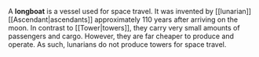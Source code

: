 A **longboat** is a vessel used for space travel. It was invented by [[lunarian]] [[Ascendant|ascendants]] approximately 110 years after arriving on the moon. In contrast to [[Tower|towers]], they carry very small amounts of passengers and cargo. However, they are far cheaper to produce and operate. As such, lunarians do not produce towers for space travel.